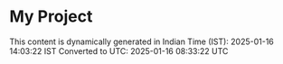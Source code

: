 # My Project

This content is dynamically generated in Indian Time (IST): 2025-01-16 14:03:22 IST
Converted to UTC: 2025-01-16 08:33:22 UTC
